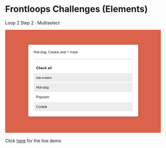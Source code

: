 # Frontloops Challenges (Elements)

Loop 2 Step 2 : Multiselect

![preview image](./design/preview.png "Click below for live demo")

Click [here](https://zathio.github.io/frontloops-challenges/elements-challenges/loop2-step2/) for the live demo